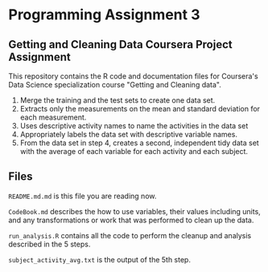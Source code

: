 # Programming Assignment 3
## Getting and Cleaning Data Coursera Project Assignment

This repository contains the R code and documentation files for Coursera's Data Science specialization course "Getting and Cleaning data".

1. Merge the training and the test sets to create one data set.
2. Extracts only the measurements on the mean and standard deviation for each measurement.
3. Uses descriptive activity names to name the activities in the data set
4. Appropriately labels the data set with descriptive variable names.
5. From the data set in step 4, creates a second, independent tidy data set with the average of each variable for each activity and each subject.

## Files

`README.md.md` is this file you are reading now.

`CodeBook.md` describes the how to use variables, their values including units, and any transformations or work that was performed to clean up the data.

`run_analysis.R` contains all the code to perform the cleanup and analysis described in the 5 steps.

`subject_activity_avg.txt` is the output of the 5th step.
